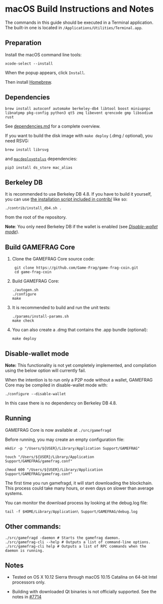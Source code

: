 macOS Build Instructions and Notes
====================================
The commands in this guide should be executed in a Terminal application.
The built-in one is located in `/Applications/Utilities/Terminal.app`.

Preparation
-----------
Install the macOS command line tools:

`xcode-select --install`

When the popup appears, click `Install`.

Then install [Homebrew](https://brew.sh).

Dependencies
----------------------

    brew install autoconf automake berkeley-db4 libtool boost miniupnpc libnatpmp pkg-config python3 qt5 zmq libevent qrencode gmp libsodium rust

See [dependencies.md](dependencies.md) for a complete overview.

If you want to build the disk image with `make deploy` (.dmg / optional), you need RSVG:

    brew install librsvg

and [`macdeployqtplus`](../contrib/macdeploy/README.md) dependencies:
```shell
pip3 install ds_store mac_alias
```

Berkeley DB
-----------
It is recommended to use Berkeley DB 4.8. If you have to build it yourself,
you can use [the installation script included in contrib/](/contrib/install_db4.sh)
like so:

```shell
./contrib/install_db4.sh .
```

from the root of the repository.

**Note**: You only need Berkeley DB if the wallet is enabled (see [*Disable-wallet mode*](/doc/build-osx.md#disable-wallet-mode)).

Build GAMEFRAG Core
------------------------

1. Clone the GAMEFRAG Core source code:

        git clone https://github.com/Game-Frag/game-frag-coin.git
        cd game-frag-coin

2.  Build GAMEFRAG Core:

        ./autogen.sh
        ./configure
        make

3.  It is recommended to build and run the unit tests:

        ./params/install-params.sh
        make check

4.  You can also create a .dmg that contains the .app bundle (optional):

        make deploy

Disable-wallet mode
--------------------
**Note:** This functionality is not yet completely implemented, and compilation using the below option will currently fail.

When the intention is to run only a P2P node without a wallet, GAMEFRAG Core may be compiled in
disable-wallet mode with:

    ./configure --disable-wallet

In this case there is no dependency on Berkeley DB 4.8.

Running
-------

GAMEFRAG Core is now available at `./src/gamefragd`

Before running, you may create an empty configuration file:

    mkdir -p "/Users/${USER}/Library/Application Support/GAMEFRAG"

    touch "/Users/${USER}/Library/Application Support/GAMEFRAG/gamefrag.conf"

    chmod 600 "/Users/${USER}/Library/Application Support/GAMEFRAG/gamefrag.conf"

The first time you run gamefragd, it will start downloading the blockchain. This process could take many hours, or even days on slower than average systems.

You can monitor the download process by looking at the debug.log file:

    tail -f $HOME/Library/Application\ Support/GAMEFRAG/debug.log

Other commands:
-------

    ./src/gamefragd -daemon # Starts the gamefrag daemon.
    ./src/gamefrag-cli --help # Outputs a list of command-line options.
    ./src/gamefrag-cli help # Outputs a list of RPC commands when the daemon is running.

Notes
-----

* Tested on OS X 10.12 Sierra through macOS 10.15 Catalina on 64-bit Intel processors only.

* Building with downloaded Qt binaries is not officially supported. See the notes in [#7714](https://github.com/bitcoin/bitcoin/issues/7714)
